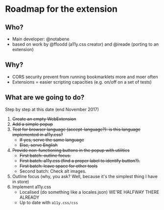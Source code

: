 # Roadmap for the extension

## Who?

* Main developer: @notabene
* based on work by @ffoodd (a11y.css creator) and @ireade (porting to an extension)

## Why?

* CORS security prevent from running bookmarklets more and moer often
* Extensions = easier scripting capacities (e.g. on/off on a set of tests)

## What are we going to do?

Step by step at this date (end November 2017)

1. ~~Create an empty WebExtension~~
2. ~~Add a simple popup~~
3. ~~Test for browser language (accept-language?): is this language implemented in a11y.css?~~
    * ~~If yes, serve the same language~~
    * ~~Else, serve English~~
4. ~~Provide non-functioning buttons in the popup with utilities~~
    * ~~First batch: outline focus.~~
    * ~~First batch: a11y.css (find a proper label to identify button?).~~
    * ~~First batch: leave space for other tools~~
    * Second batch: Check alt images.
5. Outline focus (why, you ask? Well, because it's the simplest thing I have in store)
6. Implement a11y.css
    * Localised (do something like a locales.json) WE'RE HALFWAY THERE ALREADY
    * Up to date with `a11y.css/css`

